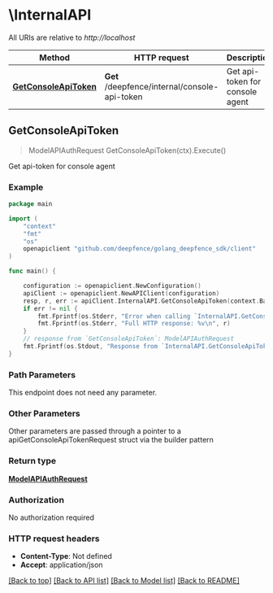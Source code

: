 # \InternalAPI

All URIs are relative to *http://localhost*

Method | HTTP request | Description
------------- | ------------- | -------------
[**GetConsoleApiToken**](InternalAPI.md#GetConsoleApiToken) | **Get** /deepfence/internal/console-api-token | Get api-token for console agent



## GetConsoleApiToken

> ModelAPIAuthRequest GetConsoleApiToken(ctx).Execute()

Get api-token for console agent



### Example

```go
package main

import (
	"context"
	"fmt"
	"os"
	openapiclient "github.com/deepfence/golang_deepfence_sdk/client"
)

func main() {

	configuration := openapiclient.NewConfiguration()
	apiClient := openapiclient.NewAPIClient(configuration)
	resp, r, err := apiClient.InternalAPI.GetConsoleApiToken(context.Background()).Execute()
	if err != nil {
		fmt.Fprintf(os.Stderr, "Error when calling `InternalAPI.GetConsoleApiToken``: %v\n", err)
		fmt.Fprintf(os.Stderr, "Full HTTP response: %v\n", r)
	}
	// response from `GetConsoleApiToken`: ModelAPIAuthRequest
	fmt.Fprintf(os.Stdout, "Response from `InternalAPI.GetConsoleApiToken`: %v\n", resp)
}
```

### Path Parameters

This endpoint does not need any parameter.

### Other Parameters

Other parameters are passed through a pointer to a apiGetConsoleApiTokenRequest struct via the builder pattern


### Return type

[**ModelAPIAuthRequest**](ModelAPIAuthRequest.md)

### Authorization

No authorization required

### HTTP request headers

- **Content-Type**: Not defined
- **Accept**: application/json

[[Back to top]](#) [[Back to API list]](../README.md#documentation-for-api-endpoints)
[[Back to Model list]](../README.md#documentation-for-models)
[[Back to README]](../README.md)

